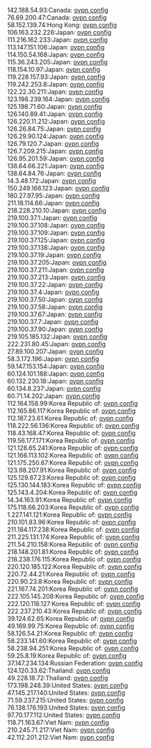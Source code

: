 142.188.54.93:Canada: [ovpn config](vpn/142_188_54_93.ovpn)  
76.69.200.47:Canada: [ovpn config](vpn/76_69_200_47.ovpn)  
58.152.139.74:Hong Kong: [ovpn config](vpn/58_152_139_74.ovpn)  
106.163.232.226:Japan: [ovpn config](vpn/106_163_232_226.ovpn)  
111.216.162.233:Japan: [ovpn config](vpn/111_216_162_233.ovpn)  
113.147.151.106:Japan: [ovpn config](vpn/113_147_151_106.ovpn)  
114.150.54.168:Japan: [ovpn config](vpn/114_150_54_168.ovpn)  
115.36.243.205:Japan: [ovpn config](vpn/115_36_243_205.ovpn)  
118.154.10.97:Japan: [ovpn config](vpn/118_154_10_97.ovpn)  
119.228.157.93:Japan: [ovpn config](vpn/119_228_157_93.ovpn)  
119.242.253.8:Japan: [ovpn config](vpn/119_242_253_8.ovpn)  
122.22.30.211:Japan: [ovpn config](vpn/122_22_30_211.ovpn)  
123.198.239.164:Japan: [ovpn config](vpn/123_198_239_164.ovpn)  
125.198.71.60:Japan: [ovpn config](vpn/125_198_71_60.ovpn)  
126.140.89.41:Japan: [ovpn config](vpn/126_140_89_41.ovpn)  
126.220.11.212:Japan: [ovpn config](vpn/126_220_11_212.ovpn)  
126.26.84.75:Japan: [ovpn config](vpn/126_26_84_75.ovpn)  
126.29.90.124:Japan: [ovpn config](vpn/126_29_90_124.ovpn)  
126.79.120.7:Japan: [ovpn config](vpn/126_79_120_7.ovpn)  
126.7.209.215:Japan: [ovpn config](vpn/126_7_209_215.ovpn)  
126.95.201.59:Japan: [ovpn config](vpn/126_95_201_59.ovpn)  
138.64.66.221:Japan: [ovpn config](vpn/138_64_66_221.ovpn)  
138.64.84.76:Japan: [ovpn config](vpn/138_64_84_76.ovpn)  
14.3.48.172:Japan: [ovpn config](vpn/14_3_48_172.ovpn)  
150.249.166.123:Japan: [ovpn config](vpn/150_249_166_123.ovpn)  
180.27.97.95:Japan: [ovpn config](vpn/180_27_97_95.ovpn)  
211.18.114.66:Japan: [ovpn config](vpn/211_18_114_66.ovpn)  
218.228.210.10:Japan: [ovpn config](vpn/218_228_210_10.ovpn)  
219.100.37.1:Japan: [ovpn config](vpn/219_100_37_1.ovpn)  
219.100.37.108:Japan: [ovpn config](vpn/219_100_37_108.ovpn)  
219.100.37.109:Japan: [ovpn config](vpn/219_100_37_109.ovpn)  
219.100.37.125:Japan: [ovpn config](vpn/219_100_37_125.ovpn)  
219.100.37.138:Japan: [ovpn config](vpn/219_100_37_138.ovpn)  
219.100.37.19:Japan: [ovpn config](vpn/219_100_37_19.ovpn)  
219.100.37.205:Japan: [ovpn config](vpn/219_100_37_205.ovpn)  
219.100.37.211:Japan: [ovpn config](vpn/219_100_37_211.ovpn)  
219.100.37.213:Japan: [ovpn config](vpn/219_100_37_213.ovpn)  
219.100.37.22:Japan: [ovpn config](vpn/219_100_37_22.ovpn)  
219.100.37.4:Japan: [ovpn config](vpn/219_100_37_4.ovpn)  
219.100.37.50:Japan: [ovpn config](vpn/219_100_37_50.ovpn)  
219.100.37.58:Japan: [ovpn config](vpn/219_100_37_58.ovpn)  
219.100.37.67:Japan: [ovpn config](vpn/219_100_37_67.ovpn)  
219.100.37.7:Japan: [ovpn config](vpn/219_100_37_7.ovpn)  
219.100.37.90:Japan: [ovpn config](vpn/219_100_37_90.ovpn)  
219.105.185.132:Japan: [ovpn config](vpn/219_105_185_132.ovpn)  
222.231.80.45:Japan: [ovpn config](vpn/222_231_80_45.ovpn)  
27.89.100.207:Japan: [ovpn config](vpn/27_89_100_207.ovpn)  
58.3.172.196:Japan: [ovpn config](vpn/58_3_172_196.ovpn)  
59.147.153.154:Japan: [ovpn config](vpn/59_147_153_154.ovpn)  
60.124.101.188:Japan: [ovpn config](vpn/60_124_101_188.ovpn)  
60.132.230.18:Japan: [ovpn config](vpn/60_132_230_18.ovpn)  
60.134.8.237:Japan: [ovpn config](vpn/60_134_8_237.ovpn)  
60.71.14.202:Japan: [ovpn config](vpn/60_71_14_202.ovpn)  
112.164.158.99:Korea Republic of: [ovpn config](vpn/112_164_158_99.ovpn)  
112.165.86.117:Korea Republic of: [ovpn config](vpn/112_165_86_117.ovpn)  
112.187.23.61:Korea Republic of: [ovpn config](vpn/112_187_23_61.ovpn)  
118.222.56.136:Korea Republic of: [ovpn config](vpn/118_222_56_136.ovpn)  
118.43.168.47:Korea Republic of: [ovpn config](vpn/118_43_168_47.ovpn)  
119.56.177.171:Korea Republic of: [ovpn config](vpn/119_56_177_171.ovpn)  
121.128.65.241:Korea Republic of: [ovpn config](vpn/121_128_65_241.ovpn)  
121.166.113.102:Korea Republic of: [ovpn config](vpn/121_166_113_102.ovpn)  
121.175.250.67:Korea Republic of: [ovpn config](vpn/121_175_250_67.ovpn)  
123.98.207.91:Korea Republic of: [ovpn config](vpn/123_98_207_91.ovpn)  
125.129.67.23:Korea Republic of: [ovpn config](vpn/125_129_67_23.ovpn)  
125.130.144.183:Korea Republic of: [ovpn config](vpn/125_130_144_183.ovpn)  
125.143.4.204:Korea Republic of: [ovpn config](vpn/125_143_4_204.ovpn)  
14.34.163.91:Korea Republic of: [ovpn config](vpn/14_34_163_91.ovpn)  
175.118.66.203:Korea Republic of: [ovpn config](vpn/175_118_66_203.ovpn)  
1.227.141.121:Korea Republic of: [ovpn config](vpn/1_227_141_121.ovpn)  
210.101.83.96:Korea Republic of: [ovpn config](vpn/210_101_83_96.ovpn)  
211.184.117.238:Korea Republic of: [ovpn config](vpn/211_184_117_238.ovpn)  
211.225.131.174:Korea Republic of: [ovpn config](vpn/211_225_131_174.ovpn)  
211.54.210.158:Korea Republic of: [ovpn config](vpn/211_54_210_158.ovpn)  
218.148.201.81:Korea Republic of: [ovpn config](vpn/218_148_201_81.ovpn)  
218.238.176.115:Korea Republic of: [ovpn config](vpn/218_238_176_115.ovpn)  
220.120.185.122:Korea Republic of: [ovpn config](vpn/220_120_185_122.ovpn)  
220.72.44.21:Korea Republic of: [ovpn config](vpn/220_72_44_21.ovpn)  
220.90.23.8:Korea Republic of: [ovpn config](vpn/220_90_23_8.ovpn)  
221.167.74.201:Korea Republic of: [ovpn config](vpn/221_167_74_201.ovpn)  
222.105.145.208:Korea Republic of: [ovpn config](vpn/222_105_145_208.ovpn)  
222.120.118.127:Korea Republic of: [ovpn config](vpn/222_120_118_127.ovpn)  
222.237.210.43:Korea Republic of: [ovpn config](vpn/222_237_210_43.ovpn)  
39.124.62.65:Korea Republic of: [ovpn config](vpn/39_124_62_65.ovpn)  
49.169.99.75:Korea Republic of: [ovpn config](vpn/49_169_99_75.ovpn)  
58.126.54.21:Korea Republic of: [ovpn config](vpn/58_126_54_21.ovpn)  
58.233.141.60:Korea Republic of: [ovpn config](vpn/58_233_141_60.ovpn)  
58.238.94.251:Korea Republic of: [ovpn config](vpn/58_238_94_251.ovpn)  
59.25.8.19:Korea Republic of: [ovpn config](vpn/59_25_8_19.ovpn)  
37.147.234.134:Russian Federation: [ovpn config](vpn/37_147_234_134.ovpn)  
124.120.33.62:Thailand: [ovpn config](vpn/124_120_33_62.ovpn)  
49.228.18.72:Thailand: [ovpn config](vpn/49_228_18_72.ovpn)  
173.198.248.39:United States: [ovpn config](vpn/173_198_248_39.ovpn)  
47.145.217.140:United States: [ovpn config](vpn/47_145_217_140.ovpn)  
71.59.237.215:United States: [ovpn config](vpn/71_59_237_215.ovpn)  
76.138.176.193:United States: [ovpn config](vpn/76_138_176_193.ovpn)  
97.70.177.112:United States: [ovpn config](vpn/97_70_177_112.ovpn)  
118.71.163.67:Viet Nam: [ovpn config](vpn/118_71_163_67.ovpn)  
210.245.71.217:Viet Nam: [ovpn config](vpn/210_245_71_217.ovpn)  
42.112.201.212:Viet Nam: [ovpn config](vpn/42_112_201_212.ovpn)  
